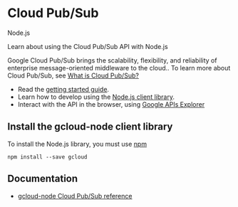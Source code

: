 # Cloud Pub/Sub
Node.js

Learn about using the Cloud Pub/Sub API with Node.js

Google Cloud Pub/Sub brings the scalability, flexibility, and reliability of enterprise message-oriented middleware to the cloud.. To learn more about Cloud Pub/Sub, see [What is Cloud Pub/Sub?](https://cloud.google.com/pubsub/overview)

* Read the [getting started guide](https://cloud.google.com/pubsub/prereqs).
* Learn how to develop using the [Node.js client library](https://github.com/GoogleCloudPlatform/gcloud-node).
* Interact with the API in the browser, using [Google APIs Explorer](https://developers.google.com/apis-explorer/#p/pubsub/v1/)

## Install the gcloud-node client library
To install the Node.js library, you must use [npm](https://www.npmjs.com/)

```
npm install --save gcloud
```

## Documentation
* [gcloud-node Cloud Pub/Sub reference](https://googlecloudplatform.github.io/gcloud-node/#/docs/)